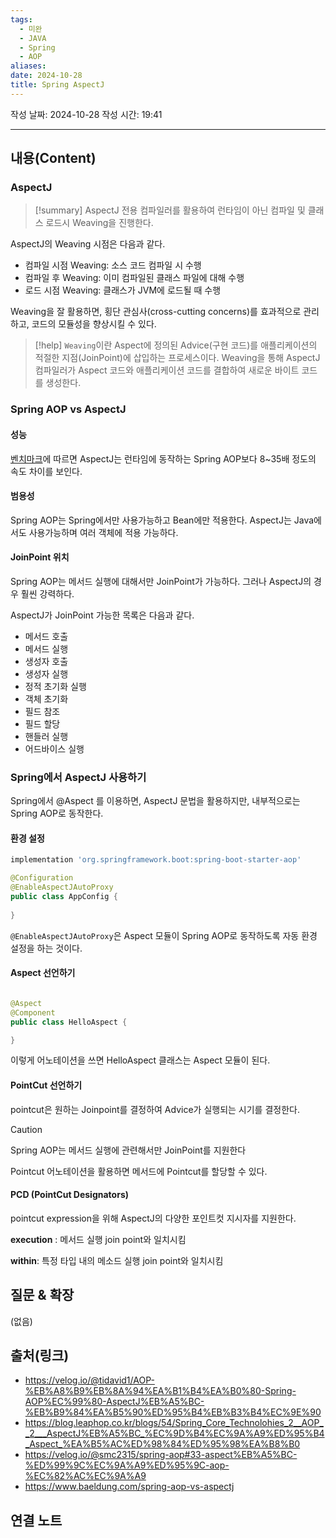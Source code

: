 ```yaml
---
tags:
  - 미완
  - JAVA
  - Spring
  - AOP
aliases: 
date: 2024-10-28
title: Spring AspectJ
---
```

작성 날짜: 2024-10-28
작성 시간: 19:41


----
## 내용(Content)

### AspectJ

>[!summary]
>AspectJ 전용 컴파일러를 활용하여 런타임이 아닌 컴파일 및 클래스 로드시 Weaving을 진행한다.

AspectJ의 Weaving 시점은 다음과 같다.

- 컴파일 시점 Weaving: 소스 코드 컴파일 시 수행
- 컴파일 후 Weaving: 이미 컴파일된 클래스 파일에 대해 수행
- 로드 시점 Weaving: 클래스가 JVM에 로드될 때 수행

Weaving을 잘 활용하면, 횡단 관심사(cross-cutting concerns)를 효과적으로 관리하고, 코드의 모듈성을 향상시킬 수 있다.

>[!help]
>`Weaving`이란 Aspect에 정의된 Advice(구현 코드)를 애플리케이션의 적절한 지점(JoinPoint)에 삽입하는 프로세스이다. Weaving을 통해 AspectJ 컴파일러가 Aspect 코드와 애플리케이션 코드를 결합하여 새로운 바이트 코드를 생성한다.


### Spring AOP vs AspectJ

#### 성능

[벤치마크](https://web.archive.org/web/20150520175004/https://docs.codehaus.org/display/AW/AOP+Benchmark)에 따르면 AspectJ는 런타임에 동작하는 Spring AOP보다 8~35배 정도의 속도 차이를 보인다.

#### 범용성

Spring AOP는 Spring에서만 사용가능하고 Bean에만 적용한다. AspectJ는 Java에서도 사용가능하며 여러 객체에 적용 가능하다.

#### JoinPoint 위치

Spring AOP는 메서드 실행에 대해서만 JoinPoint가 가능하다. 그러나 AspectJ의 경우 훨씬 강력하다.

AspectJ가 JoinPoint 가능한 목록은 다음과 같다.
- 메서드 호출
- 메서드 실행
- 생성자 호출
- 생성자 실행
- 정적 초기화 실행
- 객체 초기화
- 필드 참조
- 필드 할당
- 핸들러 실행
- 어드바이스 실행

### Spring에서 AspectJ 사용하기

Spring에서 @Aspect 를 이용하면, AspectJ 문법을 활용하지만, 내부적으로는 Spring AOP로 동작한다.

#### 환경 설정

```gradle
implementation 'org.springframework.boot:spring-boot-starter-aop'
```

```java
@Configuration
@EnableAspectJAutoProxy
public class AppConfig {
    
}

```

`@EnableAspectJAutoProxy`은 Aspect 모듈이 Spring AOP로 동작하도록 자동 환경 설정을 하는 것이다.

#### Aspect 선언하기

```java

@Aspect
@Component
public class HelloAspect {

}
```

이렇게 어노테이션을 쓰면 HelloAspect 클래스는 Aspect 모듈이 된다.

#### PointCut 선언하기

pointcut은 원하는 Joinpoint를 결정하여 Advice가 실행되는 시기를 결정한다. 

>[!caution]
>Spring AOP는 메서드 실행에 관련해서만 JoinPoint를 지원한다

Pointcut 어노테이션을 활용하면 메서드에 Pointcut를 할당할 수 있다.

#### PCD (PointCut Designators)

pointcut expression을 위해 AspectJ의 다양한 포인트컷 지시자를 지원한다.

**execution** : 메서드 실행 join point와 일치시킴

**within**: 특정 타입 내의 메소드 실행 join point와 일치시킴


## 질문 & 확장

(없음)

## 출처(링크)

- https://velog.io/@tidavid1/AOP-%EB%A8%B9%EB%8A%94%EA%B1%B4%EA%B0%80-Spring-AOP%EC%99%80-AspectJ%EB%A5%BC-%EB%B9%84%EA%B5%90%ED%95%B4%EB%B3%B4%EC%9E%90
- https://blog.leaphop.co.kr/blogs/54/Spring_Core_Technolohies_2__AOP__2___AspectJ%EB%A5%BC_%EC%9D%B4%EC%9A%A9%ED%95%B4_Aspect_%EA%B5%AC%ED%98%84%ED%95%98%EA%B8%B0
- https://velog.io/@smc2315/spring-aop#33-aspect%EB%A5%BC-%ED%99%9C%EC%9A%A9%ED%95%9C-aop-%EC%82%AC%EC%9A%A9
- https://www.baeldung.com/spring-aop-vs-aspectj


## 연결 노트










